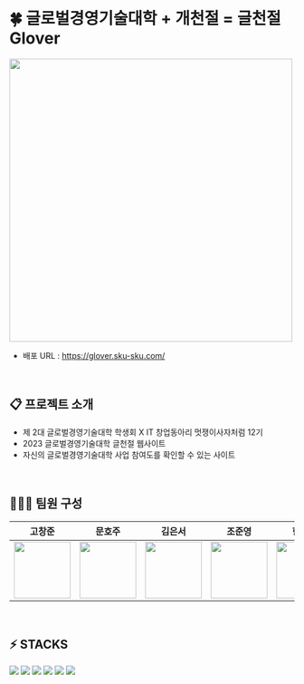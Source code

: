 # 🍀 글로벌경영기술대학 + 개천절 = 글천절 Glover

<img src="https://github.com/ckdwns1221/ckdwns1221/assets/130385395/116d8d7a-0223-4a8e-b004-5e7fb0e2df5a.png" width="500" heigth="auto">

- 배포 URL : https://glover.sku-sku.com/
  
<br>

## 📋 프로젝트 소개

- 제 2대 글로벌경영기술대학 학생회 X IT 창업동아리 멋쟁이사자처럼 12기
- 2023 글로벌경영기술대학 글천절 웹사이트
- 자신의 글로벌경영기술대학 사업 참여도를 확인할 수 있는 사이트

<br>

## 👨🏻‍💻 팀원 구성

<div align="center">

| **고창준** | **문호주** | **김은서** | **조준영** | **한민규** | **신민서** |
| :------: |  :------: | :------: | :------: | :------: | :------: |
| <img src="https://github.com/ckdwns1221/ckdwns1221/assets/130385395/81751f92-0563-4439-b9c5-f4d9aee2d3e7.png" width="100" height="100"> | <img src="[https://github.com/ckdwns1221/ckdwns1221/assets/130385395/81751f92-0563-4439-b9c5-f4d9aee2d3e7.png]" width="100" height="100"> | <img src="https://github.com/ckdwns1221/ckdwns1221/assets/130385395/9a5885dd-9854-4897-adec-2810729ccb36.png" width="100" height="100"> | <img src="https://github.com/ckdwns1221/ckdwns1221/assets/130385395/4add1934-89a7-4e96-8b9b-5787fb5b54e1.png" width="100" height="100"> | <img src="https://github.com/ckdwns1221/ckdwns1221/assets/130385395/91ac10b9-38ee-489e-9c87-2f000c31bd5a.png" width="100" height="100"> | <img src="https://github.com/ckdwns1221/ckdwns1221/assets/130385395/f0a00dfc-dcac-4182-8053-d66d20c3c164.png" width="100" height="100"> |


</div>

<br>

## ⚡ STACKS
<img src="https://img.shields.io/badge/html5-E34F26?style=for-the-badge&logo=html5&logoColor=white"> <img src="https://img.shields.io/badge/javascript-F7DF1E?style=for-the-badge&logo=javascript&logoColor=black">
<img src="https://img.shields.io/badge/css-1572B6?style=for-the-badge&logo=css3&logoColor=white"> <img src="https://img.shields.io/badge/python-3776AB?style=for-the-badge&logo=python&logoColor=white">  <img src="https://img.shields.io/badge/github-181717?style=for-the-badge&logo=github&logoColor=white"> <img src="https://img.shields.io/badge/git-F05032?style=for-the-badge&logo=git&logoColor=white">  

